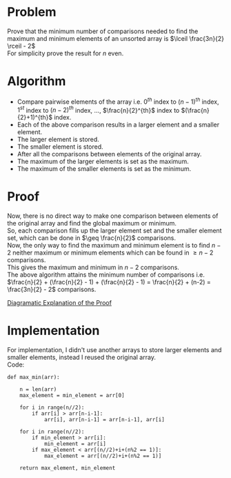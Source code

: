 # Problem
Prove that the minimum number of comparisons needed to find the maximum and minimum elements of an unsorted array is $\lceil \frac{3n}{2} \rceil - 2$\
For simplicity prove the result for $n$ even.

# Algorithm
- Compare pairwise elements of the array i.e. $0^{th}$ index to $(n-1)^{th}$ index, $1^{st}$ index to $(n-2)^{th}$ index, $\dots$, $\frac{n}{2}^{th}$ index to $(\frac{n}{2}+1)^{th}$ index.
- Each of the above comparison results in a larger element and a smaller element.
- The larger element is stored.
- The smaller element is stored.
- After all the comparisons between elements of the original array.
- The maximum of the larger elements is set as the maximum.
- The maximum of the smaller elements is set as the minimum.

# Proof
Now, there is no direct way to make one comparison between elements of the original array and find the global maximum or minimum.\
So, each comparison fills up the larger element set and the smaller element set, which can be done in $\geq \frac{n}{2}$ comparisons.\
Now, the only way to find the maximum and minimum element is to find $n-2$ neither maximum or minimum elements which can be found in $\geq n-2$ comparisons.\
This gives the maximum and minimum in $n-2$ comparisons.\
The above algorithm attains the minimum number of comparisons i.e. $\frac{n}{2} + (\frac{n}{2} - 1) + (\frac{n}{2} - 1) = \frac{n}{2} + (n-2) = \frac{3n}{2} - 2$ comparisons.

[Diagramatic Explanation of the Proof](./Plots/Min-Max-Array.png)

# Implementation
For implementation, I didn't use another arrays to store larger elements and smaller elements, instead I reused the original array.\
Code:
```
def max_min(arr):
    
    n = len(arr)
    max_element = min_element = arr[0]
    
    for i in range(n//2):
        if arr[i] > arr[n-i-1]:
            arr[i], arr[n-i-1] = arr[n-i-1], arr[i]
    
    for i in range(n//2):
        if min_element > arr[i]:
            min_element = arr[i]
        if max_element < arr[(n//2)+i+(n%2 == 1)]:
            max_element = arr[(n//2)+i+(n%2 == 1)]
            
    return max_element, min_element
```
